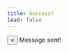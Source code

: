```yaml
---
title: Success!
lead: false
---
```


<div id="submit-success" class="alert alert-success alert-dismissible " role="alert">
  <button type="button" class="close" data-dismiss="alert" aria-label="Close"><span aria-hidden="true">&times;</span></button>
  Message sent! 
</div>




